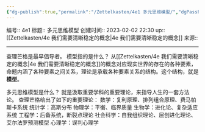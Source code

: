 ```yaml
---
{"dg-publish":true,"permalink":"/Zettelkasten/4e1 多元思维模型/","dgPassFrontmatter":true}
---
```


编号:: 4e1
标题:: 多元思维模型
创建时间:: 2023-02-02 22:30
up:: [[Zettelkasten/4e 我们需要清晰稳定的概念\|4e 我们需要清晰稳定的概念]]
来源:: 

---
查理芒格是最早倡导者。
模型指的是什么？
从[[Zettelkasten/4e 我们需要清晰稳定的概念\|4e 我们需要清晰稳定的概念]]的概念对应现实世界的存在的各种要素，命题内涵了各种要素之间关系，理论是承载各种要素关系的结构。这个结构，就是**模型**。

多元思维模型是什么？
就是汲取重要学科的重要理论，来指导人生的一套方法论。
查理芒格给出了如下的重要理论：
数学：复利原理、排列组合原理、费马帕斯卡系统
统计学：高斯分布
物理学：平衡、临界质量
生物学：进化论、复杂适应系统
工程学：后备系统，断裂点理论
社会科学：自我组织理论、层创进化理论、艾尔法罗预测模型
心理学：误判心理学